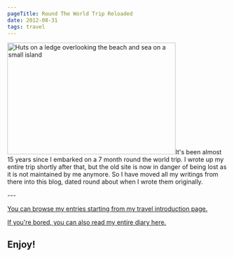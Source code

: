 ```yaml
---
pageTitle: Round The World Trip Reloaded
date: 2012-08-31
tags: travel
---
```

<p><img src="/assets/images/wayasewa.jpg" alt="Huts on a ledge overlooking the beach and sea on a small island" width="384" height="256" />It's been almost 15 years since I embarked on a 7 month round the world trip. I wrote up my entire trip shortly after that, but the old site is now in danger of being lost as it is not maintained by me anymore. So I have moved all my writings from there into this blog, dated round about when I wrote them originally.</p>
---

<p><a title="Round The World Trip" href="/posts/2000/round-the-world-trip/">You can browse my entries starting from my travel introduction page.</a></p>
<p><a title="Round The World Tip Diary" href="/posts/2000/round-the-world-trip-diary/">If you're bored, you can also read my entire diary here.</a></p>
<h2>Enjoy!</h2>